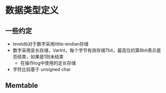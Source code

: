 # 数据类型定义

## 一些约定

* leveldb对于数字采用little-endian存储
* 数字采用变长存储，VarInt，每个字节有效存储7bit，最高位的第8bit表示是否结束，如果是1则未结束
  * 在操作log中使用的定长存储
* 字符比较基于 unsigned char

## Memtable

